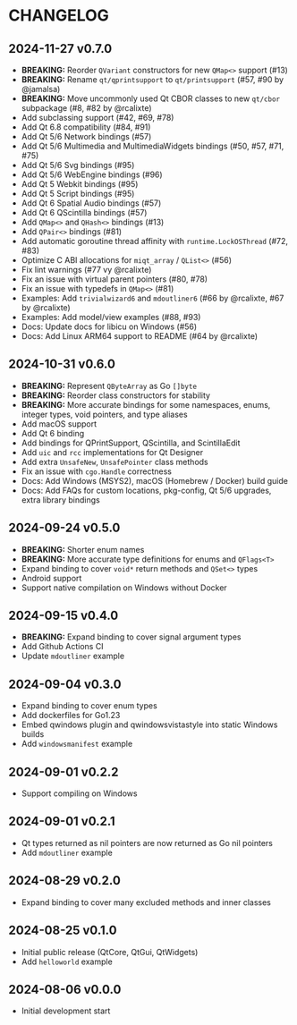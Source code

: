 # CHANGELOG

## 2024-11-27 v0.7.0

- **BREAKING:** Reorder `QVariant` constructors for new `QMap<>` support (#13)
- **BREAKING:** Rename `qt/qprintsupport` to `qt/printsupport` (#57, #90 by @jamalsa)
- **BREAKING:** Move uncommonly used Qt CBOR classes to new `qt/cbor` subpackage (#8, #82 by @rcalixte)
- Add subclassing support (#42, #69, #78)
- Add Qt 6.8 compatibility (#84, #91)
- Add Qt 5/6 Network bindings (#57)
- Add Qt 5/6 Multimedia and MultimediaWidgets bindings (#50, #57, #71, #75)
- Add Qt 5/6 Svg bindings (#95)
- Add Qt 5/6 WebEngine bindings (#96)
- Add Qt 5 Webkit bindings (#95)
- Add Qt 5 Script bindings (#95)
- Add Qt 6 Spatial Audio bindings (#57)
- Add Qt 6 QScintilla bindings (#57)
- Add `QMap<>` and `QHash<>` bindings (#13)
- Add `QPair<>` bindings (#81)
- Add automatic goroutine thread affinity with `runtime.LockOSThread` (#72, #83)
- Optimize C ABI allocations for `miqt_array` / `QList<>` (#56)
- Fix lint warnings (#77 vy @rcalixte)
- Fix an issue with virtual parent pointers (#80, #78)
- Fix an issue with typedefs in `QMap<>` (#81)
- Examples: Add `trivialwizard6` and `mdoutliner6` (#66 by @rcalixte, #67 by @rcalixte)
- Examples: Add model/view examples (#88, #93)
- Docs: Update docs for libicu on Windows (#56)
- Docs: Add Linux ARM64 support to README (#64 by @rcalixte)

## 2024-10-31 v0.6.0

- **BREAKING:** Represent `QByteArray` as Go `[]byte`
- **BREAKING:** Reorder class constructors for stability
- **BREAKING:** More accurate bindings for some namespaces, enums, integer types, void pointers, and type aliases
- Add macOS support
- Add Qt 6 binding
- Add bindings for QPrintSupport, QScintilla, and ScintillaEdit
- Add `uic` and `rcc` implementations for Qt Designer
- Add extra `UnsafeNew`, `UnsafePointer` class methods
- Fix an issue with `cgo.Handle` correctness
- Docs: Add Windows (MSYS2), macOS (Homebrew / Docker) build guide
- Docs: Add FAQs for custom locations, pkg-config, Qt 5/6 upgrades, extra library bindings

## 2024-09-24 v0.5.0

- **BREAKING:** Shorter enum names
- **BREAKING:** More accurate type definitions for enums and `QFlags<T>`
- Expand binding to cover `void*` return methods and `QSet<>` types
- Android support
- Support native compilation on Windows without Docker

## 2024-09-15 v0.4.0

- **BREAKING:** Expand binding to cover signal argument types
- Add Github Actions CI
- Update `mdoutliner` example

## 2024-09-04 v0.3.0

- Expand binding to cover enum types
- Add dockerfiles for Go1.23
- Embed qwindows plugin and qwindowsvistastyle into static Windows builds
- Add `windowsmanifest` example

## 2024-09-01 v0.2.2

- Support compiling on Windows

## 2024-09-01 v0.2.1

- Qt types returned as nil pointers are now returned as Go nil pointers
- Add `mdoutliner` example

## 2024-08-29 v0.2.0

- Expand binding to cover many excluded methods and inner classes

## 2024-08-25 v0.1.0

- Initial public release (QtCore, QtGui, QtWidgets)
- Add `helloworld` example

## 2024-08-06 v0.0.0

- Initial development start
